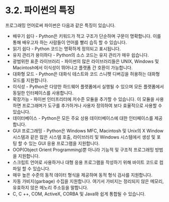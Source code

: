 # 3.2.	파이썬의 특징

프로그래밍 언어로써 파이썬은 다음과 같은 특징이 있습니다.

* 배우기 쉽다 - Python은 키워드가 적고 구조가 단순하며 구문이 명확합니다. 이를 통해 배우고자 하는 사람들이 언어를 빨리 습득 할 수 있습니다.
* 읽기 쉽다 - Python 코드는 명확하게 정의되고 표시됩니다.
* 유지 관리가 용이하다 - Python의 소스 코드는 유지 관리가 매우 쉽습니다.
* 광범위한 표준 라이브러리 - 파이썬의 많은 라이브러리들은 UNIX, Windows 및 Macintosh에서 이식성이 뛰어나고 플랫폼 간 호환이 가능합니다.
* 대화형 모드 - Python은 대화식 테스트와 코드 스니펫 디버깅을 허용하는 대화형 모드를 지원합니다.
* 이식성 - Python은 다양한 하드웨어 플랫폼에서 실행될 수 있으며 모든 플랫폼에서 동일한 인터페이스를 사용합니다.
* 확장가능 - 파이썬 인터프리터에 저수준 모듈을 추가할 수 있습니다. 이 모듈을 사용하면 프로그래머가 도구를 추가하거나 사용자 정의하여 보다 효율적으로 사용할 수 있습니다.
* 데이터베이스 - Python은 모든 주요 상용 데이터베이스에 대한 인터페이스를 제공합니다.
* GUI 프로그래밍 - Python은 Windows MFC, Macintosh 및 Unix의 X Window 시스템과 같은 많은 시스템 호출, 라이브러리 및 Windows 시스템에서 생성 및 포팅 할 수 있는 GUI 응용 프로그램을 지원합니다.
* OOP\(Object Orient Programming\)뿐 아니라 기능적 및 구조적 프로그래밍 방법을 지원합니다.
* 스크립트 언어로 사용하거나 대형 응용 프로그램을 작성하기 위해 바이트 코드로 컴파일 할 수 있습니다.
* 매우 높은 수준의 동적 데이터 형식을 제공하며 동적 형식 검사를 지원합니다.
* 자동 가비지\(garbage\) 수집을 지원합니다. 여기서 가비지는 정리되지 않은 메모리, 유효하지 않은 메노리 주소등을 말합니다.
* C, C ++, COM, ActiveX, CORBA 및 Java와 쉽게 통합될 수 있습니다.


